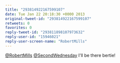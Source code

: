 ```yaml
---
title: "293814922167599107"
date: Tue Jan 22 20:18:30 +0000 2013
original-tweet-id: "293814922167599107"
retweets: 0
favorites: 0
reply-tweet-id: "293811898107973632"
reply-user-id: "15946021"
reply-user-screen-name: "RobertMills"
---
```

<a href="https://twitter.com/RobertMills">@RobertMills</a> <a href="https://twitter.com/SecondWednesday">@SecondWednesday</a> I'll be there bertie!
